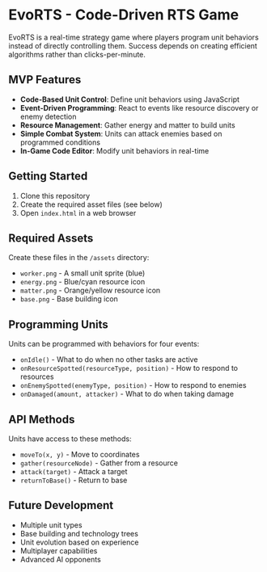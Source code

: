 # EvoRTS - Code-Driven RTS Game

EvoRTS is a real-time strategy game where players program unit behaviors instead of directly controlling them. Success depends on creating efficient algorithms rather than clicks-per-minute.

## MVP Features

- **Code-Based Unit Control**: Define unit behaviors using JavaScript
- **Event-Driven Programming**: React to events like resource discovery or enemy detection
- **Resource Management**: Gather energy and matter to build units
- **Simple Combat System**: Units can attack enemies based on programmed conditions
- **In-Game Code Editor**: Modify unit behaviors in real-time

## Getting Started

1. Clone this repository
2. Create the required asset files (see below)
3. Open `index.html` in a web browser

## Required Assets

Create these files in the `/assets` directory:
- `worker.png` - A small unit sprite (blue)
- `energy.png` - Blue/cyan resource icon
- `matter.png` - Orange/yellow resource icon
- `base.png` - Base building icon

## Programming Units

Units can be programmed with behaviors for four events:
- `onIdle()` - What to do when no other tasks are active
- `onResourceSpotted(resourceType, position)` - How to respond to resources
- `onEnemySpotted(enemyType, position)` - How to respond to enemies
- `onDamaged(amount, attacker)` - What to do when taking damage

## API Methods

Units have access to these methods:
- `moveTo(x, y)` - Move to coordinates
- `gather(resourceNode)` - Gather from a resource
- `attack(target)` - Attack a target
- `returnToBase()` - Return to base

## Future Development

- Multiple unit types
- Base building and technology trees
- Unit evolution based on experience
- Multiplayer capabilities
- Advanced AI opponents